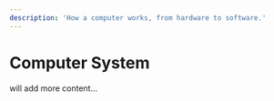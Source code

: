 ```yaml
---
description: 'How a computer works, from hardware to software.'
---
```


# Computer System

will add more content...


